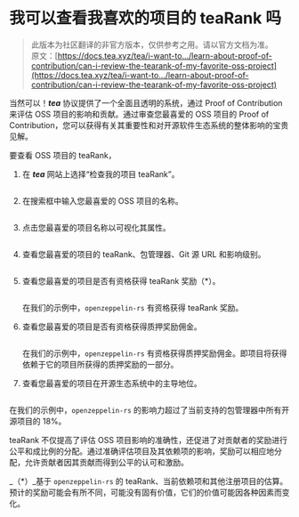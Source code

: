 # 我可以查看我喜欢的项目的 teaRank 吗

> 此版本为社区翻译的非官方版本，仅供参考之用。请以官方文档为准。\
> 原文：[https://docs.tea.xyz/tea/i-want-to.../learn-about-proof-of-contribution/can-i-review-the-tearank-of-my-favorite-oss-project](https://docs.tea.xyz/tea/i-want-to.../learn-about-proof-of-contribution/can-i-review-the-tearank-of-my-favorite-oss-project)

当然可以！_**tea**_ 协议提供了一个全面且透明的系统，通过 Proof of Contribution 来评估 OSS 项目的影响和贡献。通过审查您最喜爱的 OSS 项目的 Proof of Contribution，您可以获得有关其重要性和对开源软件生态系统的整体影响的宝贵见解。

要查看 OSS 项目的 teaRank，

1.  在 _**tea**_ 网站上选择“检查我的项目 teaRank”。

    <figure><img src="https://3892031264-files.gitbook.io/~/files/v0/b/gitbook-x-prod.appspot.com/o/spaces%2FqiGksQPlVqufGUphG22z%2Fuploads%2FoSnMvxD5OkmPUJQ013G2%2F01.Select%20menu.png?alt=media&#x26;token=206b17b4-09a1-4a1b-8146-2ea073ebbdbd" alt=""><figcaption></figcaption></figure>
2.  在搜索框中输入您最喜爱的 OSS 项目的名称。

    <figure><img src="https://3892031264-files.gitbook.io/~/files/v0/b/gitbook-x-prod.appspot.com/o/spaces%2FqiGksQPlVqufGUphG22z%2Fuploads%2Fu5SjWdbYv6hCsY2VkmE8%2F00.teaRank%20Widget%20Start.png?alt=media&#x26;token=986c694d-3f6a-4ad4-87ba-042dcc32df34" alt=""><figcaption></figcaption></figure>
3.  点击您最喜爱的项目名称以可视化其属性。

    <figure><img src="https://3892031264-files.gitbook.io/~/files/v0/b/gitbook-x-prod.appspot.com/o/spaces%2FqiGksQPlVqufGUphG22z%2Fuploads%2Fz3T66Y7g09xTJcJSZKyA%2F01.teaRank%20Search%20Project%20Name.png?alt=media&#x26;token=b2624fba-92bc-4b58-9013-75da905bf50d" alt=""><figcaption></figcaption></figure>
4.  查看您最喜爱的项目的 teaRank、包管理器、Git 源 URL 和影响级别。

    <figure><img src="https://3892031264-files.gitbook.io/~/files/v0/b/gitbook-x-prod.appspot.com/o/spaces%2FqiGksQPlVqufGUphG22z%2Fuploads%2Fh3NHNrQSp84b8WBKSjgF%2F02.teaRank%20View%20Project.png?alt=media&#x26;token=a8b84864-75bd-46a7-91ab-29bec70fae5a" alt=""><figcaption></figcaption></figure>
5.  查看您最喜爱的项目是否有资格获得 teaRank 奖励（\*）。

    <figure><img src="https://3892031264-files.gitbook.io/~/files/v0/b/gitbook-x-prod.appspot.com/o/spaces%2FqiGksQPlVqufGUphG22z%2Fuploads%2FyISoNy7MfRgkdlqIgNFu%2F03.teaRank%20Elligible%20for%20teaRank%20Rewards.png?alt=media&#x26;token=7322f7d9-b7f6-4a80-bd35-f0538b9bed2a" alt=""><figcaption></figcaption></figure>

    在我们的示例中，`openzeppelin-rs` 有资格获得 teaRank 奖励。
6.  查看您最喜爱的项目是否有资格获得质押奖励佣金。

    <figure><img src="https://3892031264-files.gitbook.io/~/files/v0/b/gitbook-x-prod.appspot.com/o/spaces%2FqiGksQPlVqufGUphG22z%2Fuploads%2FJgTIZoW2HKNg71lYVr0I%2F04.teaRank%20Elligible%20for%20Staking%20Rewards.png?alt=media&#x26;token=cab11d32-2739-479d-a664-4ec99b95fbd6" alt=""><figcaption></figcaption></figure>

    在我们的示例中，`openzeppelin-rs` 有资格获得质押奖励佣金。即项目将获得依赖于它的项目所获得的质押奖励的一部分。
7.  查看您最喜爱的项目在开源生态系统中的主导地位。

    <figure><img src="https://3892031264-files.gitbook.io/~/files/v0/b/gitbook-x-prod.appspot.com/o/spaces%2FqiGksQPlVqufGUphG22z%2Fuploads%2F94Zvkcjng9bD8StqFxzd%2F05.teaRank%20view%20Dominance.png?alt=media&#x26;token=e46cb294-8bdb-43a5-985e-2368f25813c2" alt=""><figcaption></figcaption></figure>



在我们的示例中，`openzeppelin-rs` 的影响力超过了当前支持的包管理器中所有开源项目的 18%。

teaRank 不仅提高了评估 OSS 项目影响的准确性，还促进了对贡献者的奖励进行公平和成比例的分配。通过准确评估项目及其依赖项的影响，奖励可以相应地分配，允许贡献者因其贡献而得到公平的认可和激励。

_（\*）_基于 `openzeppelin-rs` 的 teaRank、当前依赖项和其他注册项目的估算。预计的奖励可能会有所不同，可能没有固有价值，它们的价值可能因各种因素而变化。
